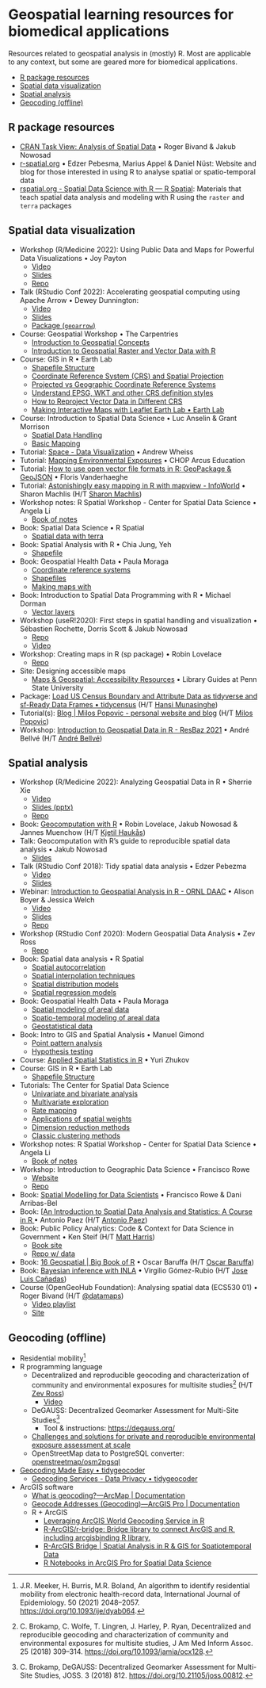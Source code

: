 # Geospatial learning resources for biomedical applications
Resources related to geospatial analysis in (mostly) R. Most are applicable to any context, but some are geared more for biomedical applications.

- [R package resources](#r-package-resources)
- [Spatial data visualization](#spatial-data-visualization)
- [Spatial analysis](#spatial-analysis)
- [Geocoding (offline)](#geocoding-offline)

## R package resources

- [CRAN Task View: Analysis of Spatial Data](https://cran.r-project.org/web/views/Spatial.html) • Roger Bivand & Jakub Nowosad
- [r-spatial.org](https://r-spatial.org/) • Edzer Pebesma, Marius Appel & Daniel Nüst: Website and blog for those interested in using R to analyse spatial or spatio-temporal data
- [rspatial.org - Spatial Data Science with R — R Spatial](https://rspatial.org/): Materials that teach spatial data analysis and modeling with R using the `raster` and `terra` packages
 
## Spatial data visualization

- Workshop (R/Medicine 2022): Using Public Data and Maps for Powerful Data Visualizations • Joy Payton
  - [Video](https://www.youtube.com/watch?v=iU1h5b3qp_Y)
  - [Slides](https://rpubs.com/pm0kjp/r_medicine_2022)
  - [Repo](https://github.com/pm0kjp/r-medicine-2022)
- Talk (RStudio Conf 2022): Accelerating geospatial computing using Apache Arrow • Dewey Dunnington: 
  - [Video](https://www.rstudio.com/conference/2022/talks/accelerating-geospatial-computing-using-apache/)
  - [Slides](https://github.com/rstudio/rstudio-conf/blob/master/2022/deweydunnington/Accelerating%20geospatial%20computing%20using%20Apache%20Arrow%20-%20Dewey%20Dunnington.pdf)
  - [Package (`geoarrow`)](https://paleolimbot.github.io/geoarrow/)
- Course: Geospatial Workshop • The Carpentries
  - [Introduction to Geospatial Concepts](https://datacarpentry.org/organization-geospatial/)
  - [Introduction to Geospatial Raster and Vector Data with R](https://datacarpentry.org/r-raster-vector-geospatial/)
- Course: GIS in R • Earth Lab
  - [Shapefile Structure](https://www.earthdatascience.org/courses/earth-analytics/spatial-data-r/shapefile-structure/)
  - [Coordinate Reference System (CRS) and Spatial Projection](https://www.earthdatascience.org/courses/earth-analytics/spatial-data-r/intro-to-coordinate-reference-systems/)
  - [Projected vs Geographic Coordinate Reference Systems](https://www.earthdatascience.org/courses/earth-analytics/spatial-data-r/geographic-vs-projected-coordinate-reference-systems-UTM/)
  - [Understand EPSG, WKT and other CRS definition styles](https://www.earthdatascience.org/courses/earth-analytics/spatial-data-r/understand-epsg-wkt-and-other-crs-definition-file-types/)
  - [How to Reproject Vector Data in Different CRS](https://www.earthdatascience.org/courses/earth-analytics/spatial-data-r/reproject-vector-data/)
  - [Making Interactive Maps with Leaflet Earth Lab • Earth Lab](https://www.earthdatascience.org/courses/earth-analytics/spatial-data-r/make-interactive-maps-with-leaflet-r/)
- Course: Introduction to Spatial Data Science • Luc Anselin & Grant Morrison
  - [Spatial Data Handling](https://spatialanalysis.github.io/lab_tutorials/1_R_Spatial_Data_Handling.html)
  - [Basic Mapping](https://spatialanalysis.github.io/lab_tutorials/4_R_Mapping.html)
- Tutorial: [Space - Data Visualization](https://datavizm20.classes.andrewheiss.com/example/12-example/) • Andrew Wheiss
- Tutorial: [Mapping Environmental Exposures](https://education.arcus.chop.edu/mapping-environmental-exposures/) • CHOP Arcus Education
- Tutorial: [How to use open vector file formats in R: GeoPackage & GeoJSON](https://inbo.github.io/tutorials/tutorials/spatial_standards_vector/) • Floris Vanderhaeghe
- Tutorial: [Astonishingly easy mapping in R with mapview - InfoWorld](https://www.infoworld.com/article/3644848/astonishingly-easy-mapping-in-r-with-mapview.html) • Sharon Machlis (H/T [Sharon Machlis](https://twitter.com/sharon000/status/1565834900514668544?s=20&t=NXyKKyVqeWGqcBL8J3aCPA))
- Workshop notes: R Spatial Workshop - Center for Spatial Data Science • Angela Li
  - [Book of notes](https://spatialanalysis.github.io/workshop-notes/)
- Book: Spatial Data Science • R Spatial
  - [Spatial data with terra](https://www.rspatial.org/terra/spatial/index.html)
- Book: Spatial Analysis with R • Chia Jung, Yeh
  - [Shapefile](https://chiajung-yeh.github.io/Spatial-Analysis/basic-knowledge-on-gis.html#shapefile)
- Book: Geospatial Health Data • Paula Moraga
  - [Coordinate reference systems](https://www.paulamoraga.com/book-geospatial/sec-intro.html)
  - [Shapefiles](https://www.paulamoraga.com/book-geospatial/sec-spatialdataandCRS.html#shapefiles)
  - [Making maps with ](https://www.paulamoraga.com/book-geospatial/sec-spatialdataandCRS.html#making-maps-with-r)
- Book: Introduction to Spatial Data Programming with R • Michael Dorman
  - [Vector layers](https://geobgu.xyz/r/vector-layers.html)
- Workshop (useR!2020): First steps in spatial handling and visualization • Sébastien Rochette, Dorris Scott & Jakub Nowosad
  - [Repo](https://github.com/statnmap/user2020_rspatial_tutorial)
  - [Video](https://www.youtube.com/watch?v=1Hp8MO82t4g)
- Workshop: Creating maps in R (sp package) • Robin Lovelace
  - [Repo](https://github.com/Robinlovelace/Creating-maps-in-R)
- Site: Designing accessible maps
  - [Maps & Geospatial: Accessibility Resources](https://guides.libraries.psu.edu/c.php?g=1246608&p=9122546) • Library Guides at Penn State University
- Package: [Load US Census Boundary and Attribute Data as tidyverse and sf-Ready Data Frames • tidycensus](https://walker-data.com/tidycensus/) (H/T [Hansi Munasinghe](https://twitter.com/hansimunasinghe/status/1565968205876965377?s=20&t=y4IrbhPrbNWX-5b493eq3A))
- Tutorial(s): [Blog | Milos Popovic - personal website and blog](https://milospopovic.net/blog/) (H/T [Milos Popovic](https://twitter.com/milos_agathon/status/1565972400956653568?s=20&t=y4IrbhPrbNWX-5b493eq3A))
- Workshop: [Introduction to Geospatial Data in R - ResBaz 2021](https://figshare.com/articles/dataset/Introduction_to_Geospatial_Data_in_R_ResBaz_2021/17021726) • André Bellvé (H/T [André Bellvé](https://twitter.com/AndreBellve/status/1566993675305254915?s=20&t=9b-jNXJN6uRFcxXyxf-jdg))

## Spatial analysis

- Workshop (R/Medicine 2022): Analyzing Geospatial Data in R • Sherrie Xie
  - [Video](https://www.youtube.com/watch?v=DD7bXonh-_E)
  - [Slides (pptx)](https://github.com/sherriexie/SpatialAnalysisinR/raw/main/Analyzing%20geospatial%20data%20in%20R.pptx)
  - [Repo](https://github.com/sherriexie/SpatialAnalysisinR)
- Book: [Geocomputation with R](https://geocompr.robinlovelace.net/) • Robin Lovelace, Jakub Nowosad & Jannes Muenchow (H/T [Kjetil Haukås](https://twitter.com/kjethauk/status/1565809648963403776?s=20&t=NXyKKyVqeWGqcBL8J3aCPA))
- Talk: Geocomputation with R’s guide to reproducible spatial data analysis • Jakub Nowosad
  - [Slides](https://jakubnowosad.com/ogh2022)
- Talk (RStudio Conf 2018): Tidy spatial data analysis • Edzer Pebezma
  - [Video](https://www.rstudio.com/resources/rstudioconf-2018/tidy-spatial-data-analysis/)
  - [Slides](https://edzer.github.io/rstudio_conf/#1)
- Webinar: [Introduction to Geospatial Analysis in R - ORNL DAAC](https://daac.ornl.gov/resources/tutorials/r-geospatial-webinar/) • Alison Boyer & Jessica Welch
  - [Video](https://www.youtube.com/watch?v=Ul5Ly0266fU)
  - [Slides](https://daac.ornl.gov/resources/tutorials/r-geospatial-webinar/Earthdata_R_Geospatial_webinar_Mar2019_v20190312.pdf)
  - [Repo](https://github.com/ornldaac/r-geospatial-webinar)
- Workshop (RStudio Conf 2020): Modern Geospatial Data Analysis • Zev Ross
  - [Repo](https://github.com/rstudio-conf-2020/geospatial)
- Book: Spatial data analysis • R Spatial
  - [Spatial autocorrelation](https://www.rspatial.org/terra/analysis/3-spauto.html)
  - [Spatial interpolation techniques](https://www.rspatial.org/terra/analysis/4-interpolation.html)
  - [Spatial distribution models](https://www.rspatial.org/terra/analysis/5-global_regression.html)
  - [Spatial regression models](https://www.rspatial.org/terra/analysis/7-spregression.html)
- Book: Geospatial Health Data • Paula Moraga
  - [Spatial modeling of areal data](https://www.paulamoraga.com/book-geospatial/sec-arealdataexamplespatial.html)
  - [Spatio-temporal modeling of areal data](https://www.paulamoraga.com/book-geospatial/sec-arealdataexamplest.html)
  - [Geostatistical data](https://www.paulamoraga.com/book-geospatial/sec-geostatisticaldatatheory.html)
- Book: Intro to GIS and Spatial Analysis • Manuel Gimond
  - [Point pattern analysis](https://mgimond.github.io/Spatial/chp11_0.html)
  - [Hypothesis testing](https://mgimond.github.io/Spatial/hypothesis-testing.html)
- Course: [Applied Spatial Statistics in R](https://scholar.harvard.edu/zhukov/classes/applied-spatial-statistics-r) • Yuri Zhukov
- Course: GIS in R • Earth Lab
  - [Shapefile Structure](https://www.earthdatascience.org/courses/earth-analytics/spatial-data-r/shapefile-structure/)
- Tutorials: The Center for Spatial Data Science
  - [Univariate and bivariate analysis](https://spatialanalysis.github.io/lab_tutorials/2_R_EDA_1.html)
  - [Multivariate exploration](https://spatialanalysis.github.io/lab_tutorials/3_R_EDA_2.html)
  - [Rate mapping](https://spatialanalysis.github.io/lab_tutorials/Rate_mapping.html)
  - [Applications of spatial weights](https://spatialanalysis.github.io/lab_tutorials/Applications_of_Spatial_Weights.html)
  - [Dimension reduction methods](https://geodacenter.github.io/tutorials/pca_mds/pca_mds.html)
  - [Classic clustering methods](https://geodacenter.github.io/tutorials/classic_cluster/classic_cluster.html)
- Workshop notes: R Spatial Workshop - Center for Spatial Data Science • Angela Li
  - [Book of notes](https://spatialanalysis.github.io/workshop-notes/)
- Workshop: Introduction to Geographic Data Science • Francisco Rowe
  - [Website](https://fcorowe.github.io/intro-gds/)
  - [Repo](https://github.com/fcorowe/intro-gds)
- Book: [Spatial Modelling for Data Scientists](https://gdsl-ul.github.io/san/) • Francisco Rowe & Dani Arribas-Bel
- Book: [[An Introduction to Spatial Data Analysis and Statistics: A Course in R ](https://paezha.github.io/spatial-analysis-r/) • Antonio Paez (H/T [Antonio Paez](https://twitter.com/paezha/status/1565808944198680578?s=20&t=NXyKKyVqeWGqcBL8J3aCPA))
- Book: Public Policy Analytics: Code & Context for Data Science in Government • Ken Steif (H/T [Matt Harris](https://twitter.com/Md_Harris/status/1565820991485394944?s=20&t=NXyKKyVqeWGqcBL8J3aCPA))
  - [Book site](https://urbanspatial.github.io/PublicPolicyAnalytics/index.html)
  - [Repo w/ data](https://github.com/urbanSpatial/Public-Policy-Analytics-Landing)
- Book: [16 Geospatial | Big Book of R](https://www.bigbookofr.com/geospatial.html) • Oscar Baruffa (H/T [Oscar Baruffa](https://twitter.com/OscarBaruffa/status/1565947499923349504?s=20&t=y4IrbhPrbNWX-5b493eq3A))
- Book: [Bayesian inference with INLA](https://becarioprecario.bitbucket.io/inla-gitbook/index.html) • Virgilio Gómez-Rubio (H/T [Jose Luis Cañadas](https://twitter.com/joscani/status/1566023665095004161?s=20&t=y4IrbhPrbNWX-5b493eq3A))
- Course (OpenGeoHub Foundation): Analysing spatial data (ECS530 01) • Roger Bivand (H/T [@datamaps](https://twitter.com/datamaps/status/1566126046893809664?s=20&t=y4IrbhPrbNWX-5b493eq3A))
  - [Video playlist](https://www.youtube.com/playlist?list=PLXUoTpMa_9s10NVk4dBQljNOaOXAOhcE0)
  - [Site](https://rsbivand.github.io/ECS530_h19/)

## Geocoding (offline)
- Residential mobility[^1]
- R programming language
  - Decentralized and reproducible geocoding and characterization of community and environmental exposures for multisite studies[^2] (H/T [Zev Ross](https://twitter.com/zevross))
    - [Video](https://www.cctst.org/news/2019/04/decentralized-and-reproducible-geocoding_11.html)
  - DeGAUSS: Decentralized Geomarker Assessment for Multi-Site Studies[^3]
    - Tool & instructions: https://degauss.org/ 
  - [Challenges and solutions for private and reproducible environmental exposure assessment at scale](https://www.niehs.nih.gov/news/events/pastmtg/2022/elsi/challenges_and_solutions_for_private_and_reproducible_environmental_exposure_assessment_at_scale_508.pdf)
  - OpenStreetMap data to PostgreSQL converter: [openstreetmap/osm2pgsql](https://github.com/openstreetmap/osm2pgsql)
- [Geocoding Made Easy • tidygeocoder](https://jessecambon.github.io/tidygeocoder/index.html)
  - [Geocoding Services - Data Privacy • tidygeocoder](https://jessecambon.github.io/tidygeocoder/articles/geocoder_services.html#data-privacy) 
- ArcGIS software
  - [What is geocoding?—ArcMap | Documentation](https://desktop.arcgis.com/en/arcmap/latest/manage-data/geocoding/what-is-geocoding.htm)
  - [Geocode Addresses (Geocoding)—ArcGIS Pro | Documentation](https://pro.arcgis.com/en/pro-app/latest/tool-reference/geocoding/geocode-addresses.htm)
  - R + ArcGIS
    - [Leveraging ArcGIS World Geocoding Service in R](https://www.esri.com/arcgis-blog/products/arcgis-pro/analytics/leveraging-arcgis-world-geocoding-service-in-r/)
    - [R-ArcGIS/r-bridge: Bridge library to connect ArcGIS and R, including arcgisbinding R library.](https://github.com/R-ArcGIS/r-bridge)
    - [R-ArcGIS Bridge | Spatial Analysis in R & GIS for Spatiotemporal Data](https://www.esri.com/en-us/arcgis/products/r-arcgis-bridge/overview)
    - [R Notebooks in ArcGIS Pro for Spatial Data Science](https://www.esri.com/arcgis-blog/products/arcgis-pro/analytics/r-notebooks-in-arcgis-pro-for-spatial-data-science/)


[^1]: J.R. Meeker, H. Burris, M.R. Boland, An algorithm to identify residential mobility from electronic health-record data, International Journal of Epidemiology. 50 (2021) 2048–2057. https://doi.org/10.1093/ije/dyab064.

[^2]: C. Brokamp, C. Wolfe, T. Lingren, J. Harley, P. Ryan, Decentralized and reproducible geocoding and characterization of community and environmental exposures for multisite studies, J Am Med Inform Assoc. 25 (2018) 309–314. https://doi.org/10.1093/jamia/ocx128.

[^3]: C. Brokamp, DeGAUSS: Decentralized Geomarker Assessment for Multi-Site Studies, JOSS. 3 (2018) 812. https://doi.org/10.21105/joss.00812.
